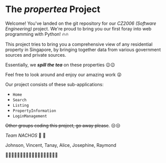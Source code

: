 # The _propertea_ Project

Welcome! You've landed on the git repository for our _CZ2006 (Software Engineering)_ project.  We're proud to bring you our first foray into web programming with Python! :fire::fire:

This project tries to bring you a comprehensive view of any residential property in Singapore, by bringing together data from various government sources and private sources.

Essentially, we ***spill the tea*** on these properties :wink::wink:

Feel free to look around and enjoy our amazing work :stuck_out_tongue_winking_eye:

Our project consists of these sub-applications:
* `Home`
* `Search`
* `Listing`
* `PropertyInformation`
* `LoginManagement`



~~Other groups coding this project, go away please~~. :unamused::unamused:

_Team NACHOS_ :taco: :taco:

Johnson, Vincent, Tanay, Alice, Josephine, Raymond

👩🏻‍💻👩🏻‍💻👨🏻‍💻👨🏻‍💻👨🏽‍💻👨🏻‍💻
